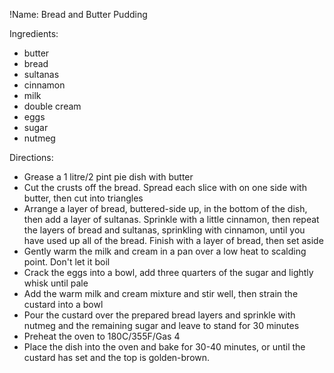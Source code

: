 !Name: Bread and Butter Pudding

Ingredients:
- butter
- bread
- sultanas
- cinnamon
- milk
- double cream
- eggs
- sugar
- nutmeg

Directions:
- Grease a 1 litre/2 pint pie dish with butter
- Cut the crusts off the bread. Spread each slice with on one side with butter, then cut into triangles
- Arrange a layer of bread, buttered-side up, in the bottom of the dish, then add a layer of sultanas. Sprinkle with a little cinnamon, then repeat the layers of bread and sultanas, sprinkling with cinnamon, until you have used up all of the bread. Finish with a layer of bread, then set aside
- Gently warm the milk and cream in a pan over a low heat to scalding point. Don't let it boil
- Crack the eggs into a bowl, add three quarters of the sugar and lightly whisk until pale
- Add the warm milk and cream mixture and stir well, then strain the custard into a bowl
- Pour the custard over the prepared bread layers and sprinkle with nutmeg and the remaining sugar and leave to stand for 30 minutes
- Preheat the oven to 180C/355F/Gas 4
- Place the dish into the oven and bake for 30-40 minutes, or until the custard has set and the top is golden-brown.
